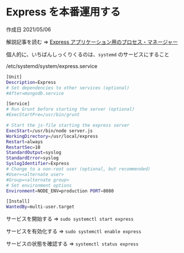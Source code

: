 # Express を本番運用する

作成日 2021/05/06

解説記事を読む => [Express アプリケーション用のプロセス・マネージャー](https://expressjs.com/ja/advanced/pm.html)

個人的に、いちばんしっくりくるのは、`systemd` のサービスにすること

/etc/systemd/system/express.service

```bash
[Unit]
Description=Express
# Set dependencies to other services (optional)
#After=mongodb.service

[Service]
# Run Grunt before starting the server (optional)
#ExecStartPre=/usr/bin/grunt

# Start the js-file starting the express server
ExecStart=/usr/bin/node server.js
WorkingDirectory=/usr/local/express
Restart=always
RestartSec=10
StandardOutput=syslog
StandardError=syslog
SyslogIdentifier=Express
# Change to a non-root user (optional, but recommended)
#User=<alternate user>
#Group=<alternate group>
# Set environment options
Environment=NODE_ENV=production PORT=8080

[Install]
WantedBy=multi-user.target
```

サービスを開始する => `sudo systemctl start express`

サービスを有効化する => `sudo systemctl enable express`

サービスの状態を確認する => `systemctl status express`
